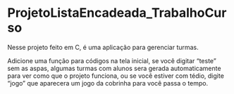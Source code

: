 # ProjetoListaEncadeada_TrabalhoCurso
Nesse projeto feito em C, é uma aplicação para gerenciar turmas.

Adicione uma função para códigos na tela inicial, se você digitar “teste” sem as aspas, algumas turmas com alunos sera gerada automaticamente para ver como que o projeto funciona, ou se você estiver com tédio, digite “jogo” que aparecera um jogo da cobrinha para você passa o tempo.
